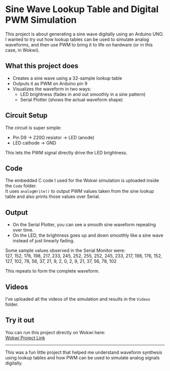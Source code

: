 # Sine Wave Lookup Table and Digital PWM Simulation

This project is about generating a sine wave digitally using an Arduino UNO.  
I wanted to try out how lookup tables can be used to simulate analog waveforms, and then use PWM to bring it to life on hardware (or in this case, in Wokwi).

## What this project does
- Creates a sine wave using a 32-sample lookup table
- Outputs it as PWM on Arduino pin 9
- Visualizes the waveform in two ways:
  - LED brightness (fades in and out smoothly in a sine pattern)
  - Serial Plotter (shows the actual waveform shape)

## Circuit Setup
The circuit is super simple:
- Pin D9 → 220Ω resistor → LED (anode)
- LED cathode → GND

This lets the PWM signal directly drive the LED brightness.

## Code
The embedded C code I used for the Wokwi simulation is uploaded inside the `Code` folder.  
It uses `analogWrite()` to output PWM values taken from the sine lookup table and also prints those values over Serial.

## Output
- On the Serial Plotter, you can see a smooth sine waveform repeating over time.
- On the LED, the brightness goes up and down smoothly like a sine wave instead of just linearly fading.

Some sample values observed in the Serial Monitor were:  
127, 152, 176, 198, 217, 233, 245, 252, 255, 252, 245, 233, 217, 198, 176, 152,  
127, 102, 78, 56, 37, 21, 9, 2, 0, 2, 9, 21, 37, 56, 78, 102  

This repeats to form the complete waveform.

## Videos
I’ve uploaded all the videos of the simulation and results in the `Videos` folder.

## Try it out
You can run this project directly on Wokwi here:  
[Wokwi Project Link]([https://wokwi.com/projects/placeholder](https://wokwi.com/projects/434542820877416449))

---
This was a fun little project that helped me understand waveform synthesis using lookup tables and how PWM can be used to simulate analog signals digitally.
